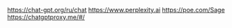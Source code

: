 https://chat-gpt.org/ru/chat
https://www.perplexity.ai
https://poe.com/Sage
https://chatgptproxy.me/#/
